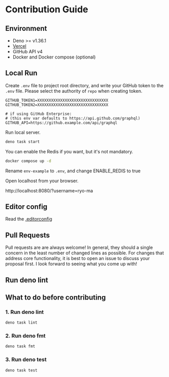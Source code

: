 # Contribution Guide

## Environment

- Deno >= v1.36.1
- [Vercel](https://vercel.com/)
- GitHub API v4
- Docker and Docker compose (optional)

## Local Run

Create `.env` file to project root directory, and write your GitHub token to the
`.env` file. Please select the authority of `repo` when creating token.

```properties
GITHUB_TOKEN1=XXXXXXXXXXXXXXXXXXXXXXXXXXXXXXX
GITHUB_TOKEN2=XXXXXXXXXXXXXXXXXXXXXXXXXXXXXXX

# if using GitHub Enterprise:
# (this env var defaults to https://api.github.com/graphql)
GITHUB_API=https://github.example.com/api/graphql
```

Run local server.

```sh
deno task start
```

You can enable the Redis if you want, but it's not mandatory.

```sh
docker compose up -d
```

Rename `env-example` to `.env`, and change ENABLE_REDIS to true

Open localhost from your browser.

http://localhost:8080/?username=ryo-ma

## Editor config

Read the [.editorconfig](./.editorconfig)

## Pull Requests

Pull requests are are always welcome! In general, they should a single concern
in the least number of changed lines as possible. For changes that address core
functionality, it is best to open an issue to discuss your proposal first. I
look forward to seeing what you come up with!

## Run deno lint

## What to do before contributing

### 1. Run deno lint

```sh
deno task lint
```

### 2. Run deno fmt

```sh
deno task fmt
```

### 3. Run deno test

```sh
deno task test
```

